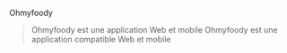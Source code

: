 Ohmyfoody
> Ohmyfoody est une application Web et mobile
> Ohmyfoody est une application compatible Web et mobile